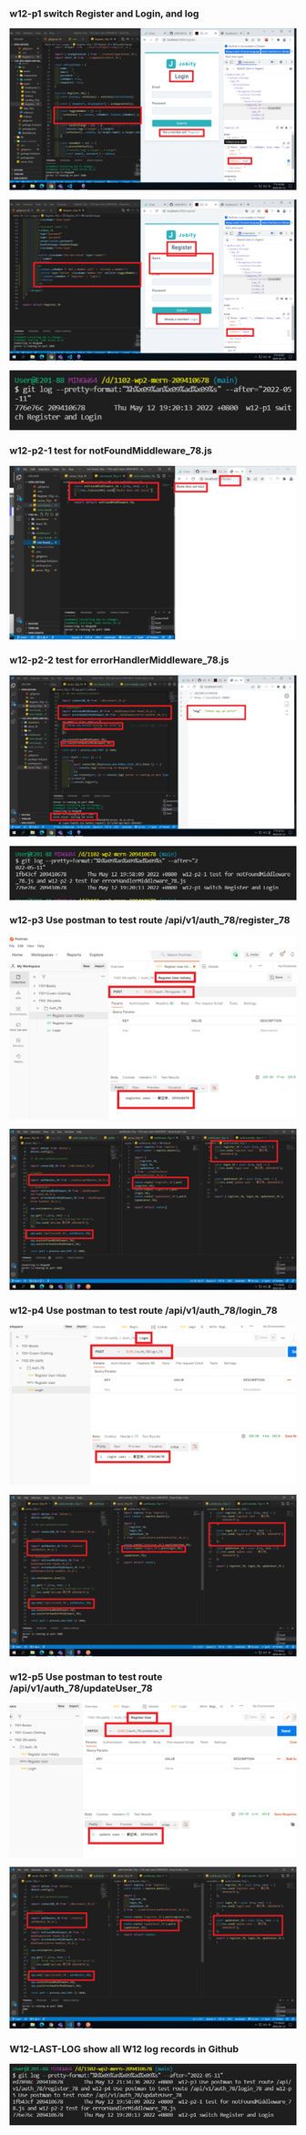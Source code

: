 ### w12-p1 switch Register and Login, and log

![](w12-p1-1.png)

![](w12-p1-2.png)

![](w12-p1-3.png)

### w12-p2-1 test for notFoundMiddleware_78.js

![](w12-p2-1.png)

### w12-p2-2 test for errorHandlerMiddleware_78.js

![](w12-p2-2.png)

![](w12-p2-3.png)

### w12-p3 Use postman to test route /api/v1/auth_78/register_78

![](w12-p3-1.png)

![](w12-p3-2.png)

### w12-p4 Use postman to test route /api/v1/auth_78/login_78

![](w12-p4-1.png)

![](w12-p4-2.png)

### w12-p5 Use postman to test route /api/v1/auth_78/updateUser_78

![](w12-p5-1.png)

![](w12-p5-2.png)

### W12-LAST-LOG show all W12 log records in Github

![](w12-LAST-LOG.png)

```

```
